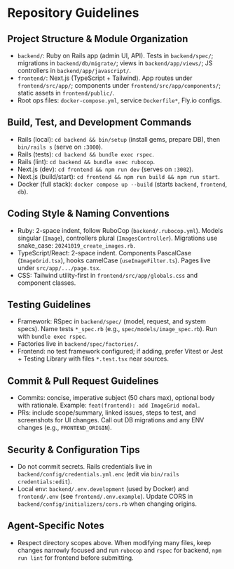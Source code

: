 # Repository Guidelines

## Project Structure & Module Organization
- `backend/`: Ruby on Rails app (admin UI, API). Tests in `backend/spec/`; migrations in `backend/db/migrate/`; views in `backend/app/views/`; JS controllers in `backend/app/javascript/`.
- `frontend/`: Next.js (TypeScript + Tailwind). App routes under `frontend/src/app/`; components under `frontend/src/app/components/`; static assets in `frontend/public/`.
- Root ops files: `docker-compose.yml`, service `Dockerfile*`, Fly.io configs.

## Build, Test, and Development Commands
- Rails (local): `cd backend && bin/setup` (install gems, prepare DB), then `bin/rails s` (serve on `:3000`).
- Rails (tests): `cd backend && bundle exec rspec`.
- Rails (lint): `cd backend && bundle exec rubocop`.
- Next.js (dev): `cd frontend && npm run dev` (serves on `:3002`).
- Next.js (build/start): `cd frontend && npm run build && npm run start`.
- Docker (full stack): `docker compose up --build` (starts `backend`, `frontend`, `db`).

## Coding Style & Naming Conventions
- Ruby: 2-space indent, follow RuboCop (`backend/.rubocop.yml`). Models singular (`Image`), controllers plural (`ImagesController`). Migrations use snake_case: `20241019_create_images.rb`.
- TypeScript/React: 2-space indent. Components PascalCase (`ImageGrid.tsx`), hooks camelCase (`useImageFilter.ts`). Pages live under `src/app/.../page.tsx`.
- CSS: Tailwind utility-first in `frontend/src/app/globals.css` and component classes.

## Testing Guidelines
- Framework: RSpec in `backend/spec/` (model, request, and system specs). Name tests `*_spec.rb` (e.g., `spec/models/image_spec.rb`). Run with `bundle exec rspec`.
- Factories live in `backend/spec/factories/`.
- Frontend: no test framework configured; if adding, prefer Vitest or Jest + Testing Library with files `*.test.tsx` near sources.

## Commit & Pull Request Guidelines
- Commits: concise, imperative subject (50 chars max), optional body with rationale. Example: `feat(frontend): add ImageGrid modal`.
- PRs: include scope/summary, linked issues, steps to test, and screenshots for UI changes. Call out DB migrations and any ENV changes (e.g., `FRONTEND_ORIGIN`).

## Security & Configuration Tips
- Do not commit secrets. Rails credentials live in `backend/config/credentials.yml.enc` (edit via `bin/rails credentials:edit`).
- Local env: `backend/.env.development` (used by Docker) and `frontend/.env` (see `frontend/.env.example`). Update CORS in `backend/config/initializers/cors.rb` when changing origins.

## Agent-Specific Notes
- Respect directory scopes above. When modifying many files, keep changes narrowly focused and run `rubocop` and `rspec` for backend, `npm run lint` for frontend before submitting.

